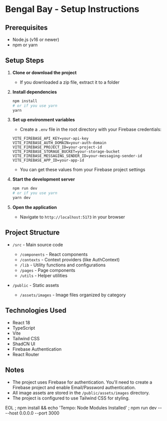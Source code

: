 # Bengal Bay - Setup Instructions

## Prerequisites
- Node.js (v16 or newer)
- npm or yarn

## Setup Steps

1. **Clone or download the project**
   - If you downloaded a zip file, extract it to a folder

2. **Install dependencies**
   ```bash
   npm install
   # or if you use yarn
   yarn
   ```

3. **Set up environment variables**
   - Create a `.env` file in the root directory with your Firebase credentials:
   ```
   VITE_FIREBASE_API_KEY=your-api-key
   VITE_FIREBASE_AUTH_DOMAIN=your-auth-domain
   VITE_FIREBASE_PROJECT_ID=your-project-id
   VITE_FIREBASE_STORAGE_BUCKET=your-storage-bucket
   VITE_FIREBASE_MESSAGING_SENDER_ID=your-messaging-sender-id
   VITE_FIREBASE_APP_ID=your-app-id
   ```
   - You can get these values from your Firebase project settings

4. **Start the development server**
   ```bash
   npm run dev
   # or if you use yarn
   yarn dev
   ```

5. **Open the application**
   - Navigate to `http://localhost:5173` in your browser

## Project Structure

- `/src` - Main source code
  - `/components` - React components
  - `/contexts` - Context providers (like AuthContext)
  - `/lib` - Utility functions and configurations
  - `/pages` - Page components
  - `/utils` - Helper utilities

- `/public` - Static assets
  - `/assets/images` - Image files organized by category

## Technologies Used

- React 18
- TypeScript
- Vite
- Tailwind CSS
- ShadCN UI
- Firebase Authentication
- React Router

## Notes

- The project uses Firebase for authentication. You'll need to create a Firebase project and enable Email/Password authentication.
- All image assets are stored in the `/public/assets/images` directory.
- The project is configured to use Tailwind CSS for styling.

EOL ; npm install && echo 'Tempo: Node Modules Installed' ; npm run dev -- --host 0.0.0.0 --port 3000

